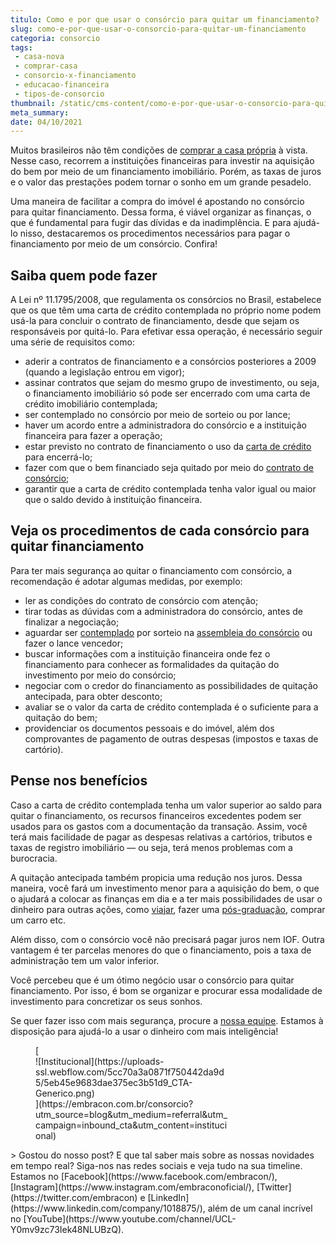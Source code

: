 ```yaml
---
titulo: Como e por que usar o consórcio para quitar um financiamento?
slug: como-e-por-que-usar-o-consorcio-para-quitar-um-financiamento
categoria: consorcio
tags:
 - casa-nova
 - comprar-casa
 - consorcio-x-financiamento
 - educacao-financeira
 - tipos-de-consorcio
thumbnail: /static/cms-content/como-e-por-que-usar-o-consorcio-para-quitar-um-financiamento.jpg
meta_summary: 
date: 04/10/2021
---
```

Muitos brasileiros não têm condições de [comprar a casa própria](https://www.embracon.com.br/blog/8-dicas-compra-primeiro-imovel) à vista. Nesse caso, recorrem a instituições financeiras para investir na aquisição do bem por meio de um financiamento imobiliário. Porém, as taxas de juros e o valor das prestações podem tornar o sonho em um grande pesadelo.

Uma maneira de facilitar a compra do imóvel é apostando no consórcio para quitar financiamento. Dessa forma, é viável organizar as finanças, o que é fundamental para fugir das dívidas e da inadimplência. E para ajudá-lo nisso, destacaremos os procedimentos necessários para pagar o financiamento por meio de um consórcio. Confira!

Saiba quem pode fazer
---------------------

A Lei nº 11.1795/2008, que regulamenta os consórcios no Brasil, estabelece que os que têm uma carta de crédito contemplada no próprio nome podem usá-la para concluir o contrato de financiamento, desde que sejam os responsáveis por quitá-lo. Para efetivar essa operação, é necessário seguir uma série de requisitos como:

- aderir a contratos de financiamento e a consórcios posteriores a 2009 (quando a legislação entrou em vigor);
- assinar contratos que sejam do mesmo grupo de investimento, ou seja, o financiamento imobiliário só pode ser encerrado com uma carta de crédito imobiliário contemplada;
- ser contemplado no consórcio por meio de sorteio ou por lance;
- haver um acordo entre a administradora do consórcio e a instituição financeira para fazer a operação;
- estar previsto no contrato de financiamento o uso da [carta de crédito](https://www.embracon.com.br/conhecaoconsorcio/o-que-e-carta-de-credito) para encerrá-lo;
- fazer com que o bem financiado seja quitado por meio do [contrato de consórcio](https://www.embracon.com.br/blog/saiba-o-que-avaliar-antes-de-assinar-um-contrato-de-consorcio);
- garantir que a carta de crédito contemplada tenha valor igual ou maior que o saldo devido à instituição financeira.

Veja os procedimentos de cada consórcio para quitar financiamento
-----------------------------------------------------------------

Para ter mais segurança ao quitar o financiamento com consórcio, a recomendação é adotar algumas medidas, por exemplo:

- ler as condições do contrato de consórcio com atenção;
- tirar todas as dúvidas com a administradora do consórcio, antes de finalizar a negociação;
- aguardar ser [contemplado](https://www.embracon.com.br/blog/saiba-o-que-fazer-quando-for-contemplado-no-consorcio) por sorteio na [assembleia do consórcio](https://www.embracon.com.br/blog/assembleia-de-consorcio-como-funciona) ou fazer o lance vencedor;
- buscar informações com a instituição financeira onde fez o financiamento para conhecer as formalidades da quitação do investimento por meio do consórcio;
- negociar com o credor do financiamento as possibilidades de quitação antecipada, para obter desconto;
- avaliar se o valor da carta de crédito contemplada é o suficiente para a quitação do bem;
- providenciar os documentos pessoais e do imóvel, além dos comprovantes de pagamento de outras despesas (impostos e taxas de cartório).

Pense nos benefícios
--------------------

Caso a carta de crédito contemplada tenha um valor superior ao saldo para quitar o financiamento, os recursos financeiros excedentes podem ser usados para os gastos com a documentação da transação. Assim, você terá mais facilidade de pagar as despesas relativas a cartórios, tributos e taxas de registro imobiliário — ou seja, terá menos problemas com a burocracia.

A quitação antecipada também propicia uma redução nos juros. Dessa maneira, você fará um investimento menor para a aquisição do bem, o que o ajudará a colocar as finanças em dia e a ter mais possibilidades de usar o dinheiro para outras ações, como [viajar](https://www.embracon.com.br/blog/consorcio-de-viagens-o-que-e-e-como-funciona), fazer uma [pós-graduação](https://www.embracon.com.br/blog/confira-5-beneficios-de-fazer-um-consorcio-para-pos-graduacao), comprar um carro etc.

Além disso, com o consórcio você não precisará pagar juros nem IOF. Outra vantagem é ter parcelas menores do que o financiamento, pois a taxa de administração tem um valor inferior.

Você percebeu que é um ótimo negócio usar o consórcio para quitar financiamento. Por isso, é bom se organizar e procurar essa modalidade de investimento para concretizar os seus sonhos.

Se quer fazer isso com mais segurança, procure a [nossa equipe](https://www.embracon.com.br/fale-conosco). Estamos à disposição para ajudá-lo a usar o dinheiro com mais inteligência!

<figure class="w-richtext-figure-type-image w-richtext-align-center" style="max-width:310px">[<div>![Institucional](https://uploads-ssl.webflow.com/5cc70a3a0871f750442da9d5/5eb45e9683dae375ec3b51d9_CTA-Generico.png)</div>](https://embracon.com.br/consorcio?utm_source=blog&utm_medium=referral&utm_campaign=inbound_cta&utm_content=institucional)</figure>> Gostou do nosso post? E que tal saber mais sobre as nossas novidades em tempo real? Siga-nos nas redes sociais e veja tudo na sua timeline. Estamos no [Facebook](https://www.facebook.com/embracon/), [Instagram](https://www.instagram.com/embraconoficial/), [Twitter](https://twitter.com/embracon) e [LinkedIn](https://www.linkedin.com/company/1018875/), além de um canal incrível no [YouTube](https://www.youtube.com/channel/UCL-Y0mv9zc73Iek48NLUBzQ).
